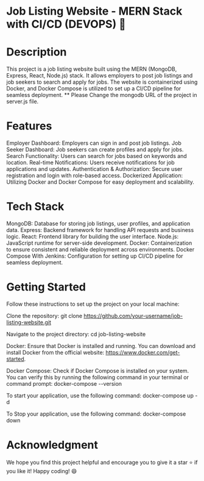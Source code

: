 # Job Listing Website - MERN Stack with CI/CD (DEVOPS) 🚀

# Description
This project is a job listing website built using the MERN (MongoDB, Express, React, Node.js) stack. It allows employers to post job listings and job seekers to search and apply for jobs. The website is containerized using Docker, and Docker Compose is utilized to set up a CI/CD pipeline for seamless deployment.
** Please Change the mongodb URL of the project in server.js file.

# Features
Employer Dashboard: Employers can sign in and post job listings.
Job Seeker Dashboard: Job seekers can create profiles and apply for jobs.
Search Functionality: Users can search for jobs based on keywords and location.
Real-time Notifications: Users receive notifications for job applications and updates.
Authentication & Authorization: Secure user registration and login with role-based access.
Dockerized Application: Utilizing Docker and Docker Compose for easy deployment and scalability.

# Tech Stack
MongoDB: Database for storing job listings, user profiles, and application data.
Express: Backend framework for handling API requests and business logic.
React: Frontend library for building the user interface.
Node.js: JavaScript runtime for server-side development.
Docker: Containerization to ensure consistent and reliable deployment across environments.
Docker Compose With Jenkins: Configuration for setting up CI/CD pipeline for seamless deployment.

# Getting Started
Follow these instructions to set up the project on your local machine:

Clone the repository: git clone https://github.com/your-username/job-listing-website.git

Navigate to the project directory: cd job-listing-website

Docker: Ensure that Docker is installed and running. You can download and install Docker from the official website: https://www.docker.com/get-started.

Docker Compose: Check if Docker Compose is installed on your system. You can verify this by running the following command in your terminal or command prompt: docker-compose --version

To start your application, use the following command: docker-compose up -d

To Stop your application, use the following command: docker-compose down

# Acknowledgment
We hope you find this project helpful and encourage you to give it a star ⭐️ if you like it! Happy coding! 😄
